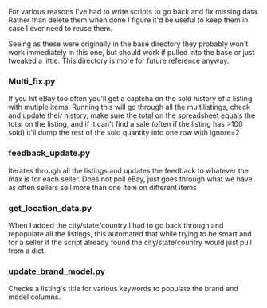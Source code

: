 For various reasons I've had to write scripts to go back and fix missing data. Rather than delete them when done I figure it'd be useful to keep them in case I ever need to reuse them. 

Seeing as these were originally in the base directory they probably won't work immediately in this one, but should work if pulled into the base or just tweaked a little. This directory is more for future reference anyway.


### Multi_fix.py

If you hit eBay too often you'll get a captcha on the sold history of a listing with mutiple items. Running this will go through all the multilistings, check and update their history, make sure the total on the spreadsheet equals the total on the listing, and if it can't find a sale (often if the listing has >100 sold) it'll dump the rest of the sold quantity into one row with ignore=2

### feedback_update.py

Iterates through all the listings and updates the feedback to whatever the max is for each seller. Does not poll eBay, just goes through what we have as often sellers sell more than one item on different items

### get_location_data.py

When I added the city/state/country I had to go back through and repopulate all the listings, this automated that while trying to be smart and for a seller if the script already found the city/state/country would just pull from a dict.

### update_brand_model.py

Checks a listing's title for various keywords to populate the brand and model columns.